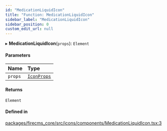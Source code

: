 ```yaml
---
id: "MedicationLiquidIcon"
title: "Function: MedicationLiquidIcon"
sidebar_label: "MedicationLiquidIcon"
sidebar_position: 0
custom_edit_url: null
---
```


▸ **MedicationLiquidIcon**(`props`): `Element`

#### Parameters

| Name | Type |
| :------ | :------ |
| `props` | [`IconProps`](../types/IconProps.md) |

#### Returns

`Element`

#### Defined in

[packages/firecms_core/src/icons/components/MedicationLiquidIcon.tsx:3](https://github.com/FireCMSco/firecms/blob/d45f3739/packages/firecms_core/src/icons/components/MedicationLiquidIcon.tsx#L3)
